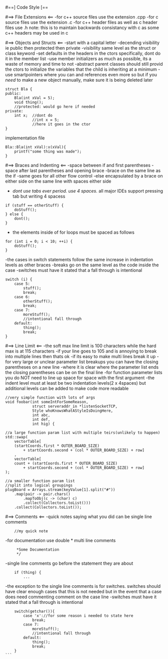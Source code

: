 #==] Code Style [==

#==> File Extensions <==
-for c++ source files use the extension .cpp
-for c source files use the extension .c
-for c++ header files as well as c header files use .h
    note: this is to maintain backwards consistancy with c as some c++ headers may be used in c

#==> Objects and Structs <==
-start with a capital letter
-decending visibility ie public then protected then private
-visibility same level as the struct or class keyword
-set defaults in the headers in the ctors specifically, dont do it in the member list
-use member initializers as much as possible, its a waste of memory and time to not
-abstract parent classes should still provid the ctors to initialize the variables that the child is inheriting at a minimum
-use smartpointers where you can and references even more so but if you _need_ to make a new object manually, make sure it is being deleted later
```
struct Bla {
public:
    Bla(int xVal = 5);
    void thing();
    //protected: would go here if needed
private:
    int x;  //dont do 
            //int x = 5;
            //here it goes in the ctor
}
```
implementation file
```
Bla::Bla(int xVal):x(xVal){
    printf("some thing was made");
}
```


#==> Braces and Indenting <==
-space between if and first parentheses
-space after last parentheses and opening brace
-brace on the same line as the if
-same goes for all other flow control
-else encapsulated by a brace on either side on the same line with spaces either side
- _dont use tabs ever period. use 4 spaces._
    all major IDEs support pressing tab but writing 4 spacess
```
if (stuff == otherStuff) {
    doStuff();
} else {
    dont();
}
```
- the elements inside of for loops must be spaced as follows
```
for (int i = 0; i < 10; ++i) {
    doStuff();
}
```
-the cases in switch statements follow the same increase in indentation levels as other braces
-breaks go on the same level as the code inside the case
-switches must have it stated that a fall through is intentional
```
switch (i) {
    case 5:
        stuff();
        break;
    case 6:
        otherStuff();
        break;
    case 7:
        moreStuff();
        //intentional fall through
    default:
        thing();
        break;
}
```
#==> Line Limit <==
-the soft max line limit is 100 characters while the hard max is at 115 characters
    -if your line goes to 105 and is annoying to break into multiple lines then thats ok
    -if its easy to make multi lines break it up
-for very large or unclear parameter list breakups you can have the closing parentheses on a new line
-where it is clear where the parameter list ends the closing parentheses can be on the final line
-for function parameter lists you do NOT need to line up space for space with the first argument
-the indent level must at least be two indentation levels(2 x 4spaces)
    but additional levels can be added to make code more readable
```
//very simple function with lots of args
void foobar(int someIntForSomeReason,
            struct serveraddr_in *listenSocketTCP, 
            Style whoKnowsWhatAStyleIsDoingHere, 
            int abc, 
            int def, 
            int hig) {

//a large function param list with multiple teirs(unlikely to happen)
std::swap(
    vectorTable[
    (startCoords.first * OUTER_BOARD_SIZE) 
        + startCoords.second + (col * OUTER_BOARD_SIZE) + row]
    ,
    vectorTable[
    count + (startCoords.first * OUTER_BOARD_SIZE) 
        + startCoords.second + (col * OUTER_BOARD_SIZE) + row]
);

//a smaller function param list
//split into logical groupings
plugBoard = Arrays.stream(keyValue[1].split("#"))
    .map(pair -> pair.chars()
        .mapToObj(c -> (char) c)
        .collect(Collectors.toList()))
    .collect(Collectors.toList());
```

#==> Comments <==
-quick notes saying what you did can be single line comments

```
    //my quick note
```
-for documentation use double * multi line comments
```    /**
     *Some Documentation
     */
```
-single line comments go before the statement they are about
```    //this checks if thing is true
    if (thing) {
        ...
```
-the exception to the single line comments is for switches. switches should have clear enough cases that this 
    is not needed but in the event that a case does need commenting comment on the case line
-switches must have it stated that a fall through is intentional
````
    switch(getchar()){
        case 'x'://for some reason i needed to state here
            break;
        case 7:
            moreStuff();
            //intentional fall through
        default:
            thing();
            break;
    }
```
